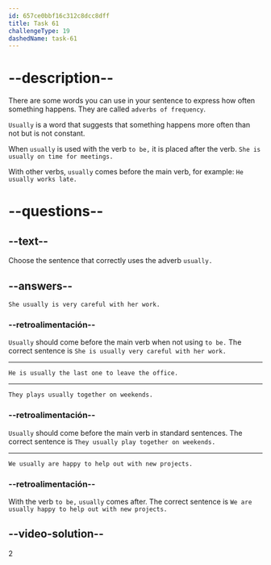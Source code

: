 ```yaml
---
id: 657ce0bbf16c312c8dcc8dff
title: Task 61
challengeType: 19
dashedName: task-61
---
```


# --description--

There are some words you can use in your sentence to express how often something happens. They are called `adverbs of frequency`.

`Usually` is a word that suggests that something happens more often than not but is not constant.

When `usually` is used with the verb `to be,` it is placed after the verb. `She is usually on time for meetings.`

With other verbs, `usually` comes before the main verb, for example: `He usually works late.`

# --questions--

## --text--

Choose the sentence that correctly uses the adverb `usually.`

## --answers--

`She usually is very careful with her work.`

### --retroalimentación--

`Usually` should come before the main verb when not using `to be.` The correct sentence is `She is usually very careful with her work.`

---

`He is usually the last one to leave the office.`

---

`They plays usually together on weekends.`

### --retroalimentación--

`Usually` should come before the main verb in standard sentences. The correct sentence is `They usually play together on weekends.`

---

`We usually are happy to help out with new projects.`

### --retroalimentación--

With the verb `to be,` `usually` comes after. The correct sentence is `We are usually happy to help out with new projects.`

## --video-solution--

2
